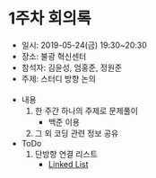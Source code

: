 1주차 회의록
========
* 일시: 2019-05-24(금) 19:30~20:30
* 장소: 불광 혁신센터
* 참석자: 김윤성, 엄홍준, 정원준
* 주제: 스터디 방향 논의
</br></br>
* 내용
	1. 한 주간 하나의 주제로 문제풀이
		- 백준 이용
	2. 그 외 코딩 관련 정보 공유
* ToDo
	1. 단방향 연결 리스트
		- [Linked List](https://www.acmicpc.net/problem/tag/%EB%A7%81%ED%81%AC%EB%93%9C%20%EB%A6%AC%EC%8A%A4%ED%8A%B8)